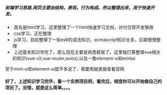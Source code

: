 ##### 前端学习思路.网页主要由结构，表现，行为构成。所以整理出来，用于快速开发。

-  首先是html学习，这里整理了一个html快速学习文档，对付日常开发够用
-  css学习，正在整理
-  js学习，目前整理了一些es6的语法知识。ecmascript知识太多，后期慢慢整理
-  上述基本知识学完了。那么现在主要是熟悉框架了。这里我打算整理vue相关的知识(vue-cli,vue-router,axios),以及一套element-ui和mintui

至于mint-ui和element-ui就不多说了，需要用就直接查看官网
#### 好了，上述知识学习完毕，看一个实例项目把，看完后，相信你可以开始做自己的项目了。没错，就是这么简单。。。。

